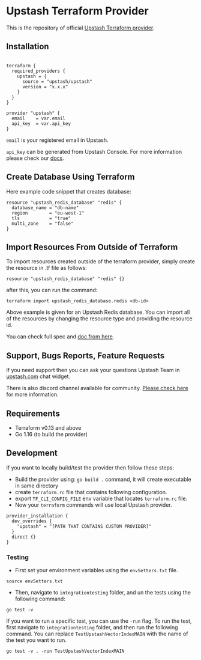 # Upstash Terraform Provider

This is the repository of official [Upstash Terraform provider](https://registry.terraform.io/providers/upstash/upstash/latest).

## Installation

```hcl

terraform {
  required_providers {
    upstash = {
      source = "upstash/upstash"
      version = "x.x.x"
    }
  }
}

provider "upstash" {
  email    = var.email
  api_key  = var.api_key
}
```

`email` is your registered email in Upstash.

`api_key` can be generated from Upstash Console. For more information please check our [docs](https://docs.upstash.com/howto/developerapi).

## Create Database Using Terraform

Here example code snippet that creates database:

```hcl
resource "upstash_redis_database" "redis" {
  database_name = "db-name"
  region        = "eu-west-1"
  tls           = "true"
  multi_zone    = "false"
}
```
## Import Resources From Outside of Terraform
To import resources created outside of the terraform provider, simply create the resource in .tf file as follows:
```hcl
resource "upstash_redis_database" "redis" {}
```
after this, you can run the command: 
```
terraform import upstash_redis_database.redis <db-id>
```

Above example is given for an Upstash Redis database. You can import all of the resources by changing the resource type and providing the resource id.

You can check full spec and [doc from here](https://registry.terraform.io/providers/upstash/upstash/latest/docs).

## Support, Bugs Reports, Feature Requests

If you need support then you can ask your questions Upstash Team in [upstash.com](https://upstash.com) chat widget.

There is also discord channel available for community. [Please check here](https://docs.upstash.com/help/support) for more information.


## Requirements

* Terraform v0.13 and above
* Go 1.16 (to build the provider)

## Development

If you want to locally build/test the provider then follow these steps:

* Build the provider using: `go build .` command, it will create executable in same directory
* create `terraform.rc` file that contains following configuration.
* export `TF_CLI_CONFIG_FILE` env variable that locates `terraform.rc` file.
* Now your `terraform` commands will use local Upstash provider. 
```hcl
provider_installation {
  dev_overrides {
    "upstash" = "[PATH THAT CONTAINS CUSTOM PROVIDER]"
  }
  direct {}
}
```

### Testing

* First set your environment variables using the `envSetters.txt` file.

```shell
source envSetters.txt
```

* Then, navigate to `integrationtesting` folder, and un the tests using the following command:

```shell
go test -v
```

If you want to run a specific test, you can use the `-run` flag. To run the test, first navigate to `integrationtesting` folder, and then run the following command. You can replace `TestUpstashVectorIndexMAIN` with the name of the test you want to run.

```shell
go test -v . -run TestUpstashVectorIndexMAIN
```

